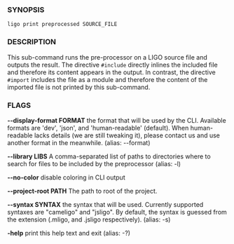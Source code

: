 
### SYNOPSIS
```
ligo print preprocessed SOURCE_FILE
```

### DESCRIPTION
This sub-command runs the pre-processor on a LIGO source file and outputs the result. The directive `#include` directly inlines the included file and therefore its content appears in the output. In contrast, the directive `#import` includes the file as a module and therefore the content of the imported file is not printed by this sub-command.

### FLAGS
**--display-format FORMAT**
the format that will be used by the CLI. Available formats are 'dev', 'json', and 'human-readable' (default). When human-readable lacks details (we are still tweaking it), please contact us and use another format in the meanwhile. (alias: --format)

**--library LIBS**
A comma-separated list of paths to directories where to search for files to be included by the preprocessor (alias: -l)

**--no-color**
disable coloring in CLI output

**--project-root PATH**
The path to root of the project.

**--syntax SYNTAX**
the syntax that will be used. Currently supported syntaxes are "cameligo" and "jsligo". By default, the syntax is guessed from the extension (.mligo, and .jsligo respectively). (alias: -s)

**-help**
print this help text and exit (alias: -?)
